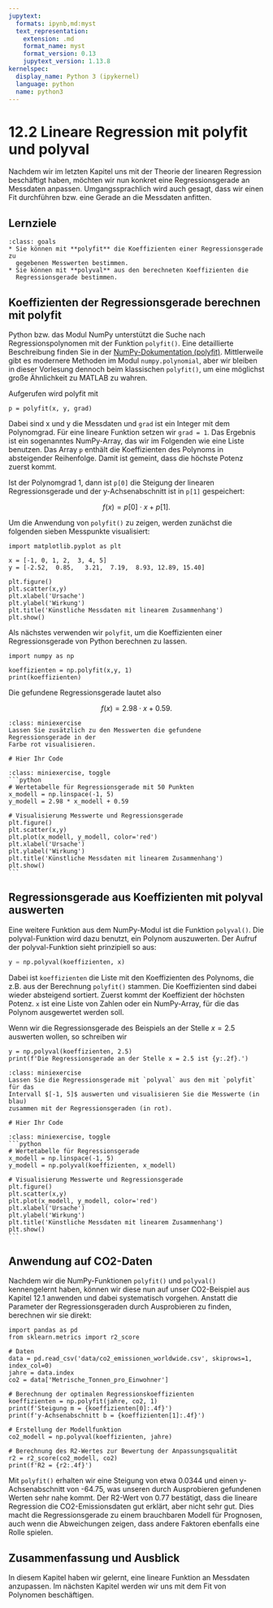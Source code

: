```yaml
---
jupytext:
  formats: ipynb,md:myst
  text_representation:
    extension: .md
    format_name: myst
    format_version: 0.13
    jupytext_version: 1.13.8
kernelspec:
  display_name: Python 3 (ipykernel)
  language: python
  name: python3
---
```


# 12.2 Lineare Regression mit polyfit und polyval

Nachdem wir im letzten Kapitel uns mit der Theorie der linearen Regression
beschäftigt haben, möchten wir nun konkret eine Regressionsgerade an Messdaten
anpassen. Umgangssprachlich wird auch gesagt, dass wir einen Fit durchführen
bzw. eine Gerade an die Messdaten anfitten.

## Lernziele

```{admonition} Lernziele
:class: goals
* Sie können mit **polyfit** die Koeffizienten einer Regressionsgerade zu
  gegebenen Messwerten bestimmen.
* Sie können mit **polyval** aus den berechneten Koeffizienten die
  Regressionsgerade bestimmen.
```

## Koeffizienten der Regressionsgerade berechnen mit polyfit

Python bzw. das Modul NumPy unterstützt die Suche nach Regressionspolynomen mit
der Funktion `polyfit()`. Eine detaillierte Beschreibung finden Sie in der
[NumPy-Dokumentation
(polyfit)](https://numpy.org/doc/stable/reference/generated/numpy.polyfit.html#numpy-polyfit).
Mittlerweile gibt es modernere Methoden im Modul `numpy.polynomial`, aber wir
bleiben in dieser Vorlesung dennoch beim klassischen `polyfit()`, um eine
möglichst große Ähnlichkeit zu MATLAB zu wahren.

Aufgerufen wird polyfit mit

`p = polyfit(x, y, grad)`

Dabei sind x und y die Messdaten und `grad` ist ein Integer mit dem Polynomgrad.
Für eine lineare Funktion setzen wir `grad = 1`. Das Ergebnis ist ein
sogenanntes NumPy-Array, das wir im Folgenden wie eine Liste benutzen. Das Array
`p` enthält die Koeffizienten des Polynoms in absteigender Reihenfolge. Damit
ist gemeint, dass die höchste Potenz zuerst kommt.

Ist der Polynomgrad 1, dann ist `p[0]` die Steigung der linearen
Regressionsgerade und der y-Achsenabschnitt ist in `p[1]` gespeichert:

$$f(x) = p[0] \cdot x + p[1].$$

Um die Anwendung von `polyfit()` zu zeigen, werden zunächst die folgenden sieben
Messpunkte visualisiert:

```{code-cell}
import matplotlib.pyplot as plt

x = [-1, 0, 1, 2,  3, 4, 5]
y = [-2.52,  0.85,   3.21,  7.19,  8.93, 12.89, 15.40]

plt.figure()
plt.scatter(x,y)
plt.xlabel('Ursache')
plt.ylabel('Wirkung')
plt.title('Künstliche Messdaten mit linearem Zusammenhang')
plt.show()
```

Als nächstes verwenden wir `polyfit`, um die Koeffizienten einer
Regressionsgerade von Python berechnen zu lassen.

```{code-cell}
import numpy as np

koeffizienten = np.polyfit(x,y, 1)
print(koeffizienten)
```

Die gefundene Regressionsgerade lautet also

$$f(x) = 2.98\cdot x + 0.59.$$

```{admonition} Mini-Übung
:class: miniexercise
Lassen Sie zusätzlich zu den Messwerten die gefundene Regressionsgerade in der
Farbe rot visualisieren.
```

```{code-cell}
# Hier Ihr Code
```

````{admonition} Lösung
:class: miniexercise, toggle
```python
# Wertetabelle für Regressionsgerade mit 50 Punkten
x_modell = np.linspace(-1, 5)
y_modell = 2.98 * x_modell + 0.59

# Visualisierung Messwerte und Regressionsgerade
plt.figure()
plt.scatter(x,y)
plt.plot(x_modell, y_modell, color='red')
plt.xlabel('Ursache')
plt.ylabel('Wirkung')
plt.title('Künstliche Messdaten mit linearem Zusammenhang')
plt.show()
```
````

## Regressionsgerade aus Koeffizienten mit polyval auswerten

Eine weitere Funktion aus dem NumPy-Modul ist die Funktion `polyval()`. Die
polyval-Funktion wird dazu benutzt, ein Polynom auszuwerten. Der Aufruf der
polyval-Funktion sieht prinzipiell so aus:

```python
y = np.polyval(koeffizienten, x)
```

Dabei ist `koeffizienten` die Liste mit den Koeffizienten des Polynoms, die z.B.
aus der Berechnung `polyfit()` stammen. Die Koeffizienten sind dabei wieder
absteigend sortiert. Zuerst kommt der Koeffizient der höchsten Potenz. `x` ist
eine Liste von Zahlen oder ein NumPy-Array, für die das Polynom ausgewertet
werden soll.

Wenn wir die Regressionsgerade des Beispiels an der Stelle $x = 2.5$ auswerten
wollen, so schreiben wir

```{code-cell}
y = np.polyval(koeffizienten, 2.5)
print(f'Die Regressionsgerade an der Stelle x = 2.5 ist {y:.2f}.')
```

```{admonition} Mini-Übung
:class: miniexercise
Lassen Sie die Regressionsgerade mit `polyval` aus den mit `polyfit` für das
Intervall $[-1, 5]$ auswerten und visualisieren Sie die Messwerte (in blau)
zusammen mit der Regressionsgeraden (in rot).
```

```{code-cell}
# Hier Ihr Code
```

````{admonition} Lösung
:class: miniexercise, toggle
```python
# Wertetabelle für Regressionsgerade
x_modell = np.linspace(-1, 5)
y_modell = np.polyval(koeffizienten, x_modell)

# Visualisierung Messwerte und Regressionsgerade
plt.figure()
plt.scatter(x,y)
plt.plot(x_modell, y_modell, color='red')
plt.xlabel('Ursache')
plt.ylabel('Wirkung')
plt.title('Künstliche Messdaten mit linearem Zusammenhang')
plt.show()
```
````

## Anwendung auf CO2-Daten

Nachdem wir die NumPy-Funktionen `polyfit()` und `polyval()` kennengelernt
haben, können wir diese nun auf unser CO2-Beispiel aus Kapitel 12.1 anwenden und
dabei systematisch vorgehen. Anstatt die Parameter der Regressionsgeraden durch
Ausprobieren zu finden, berechnen wir sie direkt:

```{code-cell}
import pandas as pd
from sklearn.metrics import r2_score

# Daten
data = pd.read_csv('data/co2_emissionen_worldwide.csv', skiprows=1, index_col=0)
jahre = data.index
co2 = data['Metrische_Tonnen_pro_Einwohner']

# Berechnung der optimalen Regressionskoeffizienten
koeffizienten = np.polyfit(jahre, co2, 1)
print(f'Steigung m = {koeffizienten[0]:.4f}')
print(f'y-Achsenabschnitt b = {koeffizienten[1]:.4f}')

# Erstellung der Modellfunktion
co2_modell = np.polyval(koeffizienten, jahre)

# Berechnung des R2-Wertes zur Bewertung der Anpassungsqualität
r2 = r2_score(co2_modell, co2)
print(f'R2 = {r2:.4f}')
```

Mit `polyfit()` erhalten wir eine Steigung von etwa 0.0344 und einen
y-Achsenabschnitt von -64.75, was unseren durch Ausprobieren gefundenen Werten
sehr nahe kommt. Der R2-Wert von 0.77 bestätigt, dass die lineare Regression die
CO2-Emissionsdaten gut erklärt, aber nicht sehr gut. Dies macht die
Regressionsgerade zu einem brauchbaren Modell für Prognosen, auch wenn die
Abweichungen zeigen, dass andere Faktoren ebenfalls eine Rolle spielen.

## Zusammenfassung und Ausblick

In diesem Kapitel haben wir gelernt, eine lineare Funktion an Messdaten
anzupassen. Im nächsten Kapitel werden wir uns mit dem Fit von Polynomen
beschäftigen.
